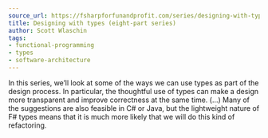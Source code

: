 ```yaml
---
source_url: https://fsharpforfunandprofit.com/series/designing-with-types.html
title: Designing with types (eight-part series)
author: Scott Wlaschin
tags:
- functional-programming
- types
- software-architecture
---
```


In this series, we’ll look at some of the ways we can use types as part of the design process. In particular, the thoughtful use of types can make a design more transparent and improve correctness at the same time. (...) Many of the suggestions are also feasible in C# or Java, but the lightweight nature of F# types means that it is much more likely that we will do this kind of refactoring.
